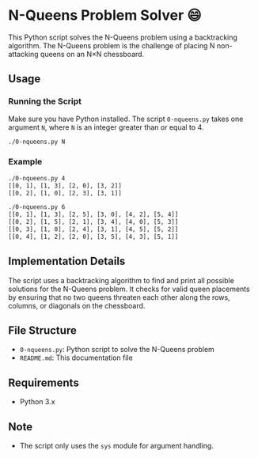 # N-Queens Problem Solver :smile:

This Python script solves the N-Queens problem using a backtracking algorithm. The N-Queens problem is the challenge of placing N non-attacking queens on an N×N chessboard.

## Usage

### Running the Script

Make sure you have Python installed. The script `0-nqueens.py` takes one argument `N`, where `N` is an integer greater than or equal to 4.

```bash
./0-nqueens.py N
```

### Example

```bash
./0-nqueens.py 4
[[0, 1], [1, 3], [2, 0], [3, 2]]
[[0, 2], [1, 0], [2, 3], [3, 1]]
```

```bash
./0-nqueens.py 6
[[0, 1], [1, 3], [2, 5], [3, 0], [4, 2], [5, 4]]
[[0, 2], [1, 5], [2, 1], [3, 4], [4, 0], [5, 3]]
[[0, 3], [1, 0], [2, 4], [3, 1], [4, 5], [5, 2]]
[[0, 4], [1, 2], [2, 0], [3, 5], [4, 3], [5, 1]]
```

## Implementation Details

The script uses a backtracking algorithm to find and print all possible solutions for the N-Queens problem. It checks for valid queen placements by ensuring that no two queens threaten each other along the rows, columns, or diagonals on the chessboard.

## File Structure

- `0-nqueens.py`: Python script to solve the N-Queens problem
- `README.md`: This documentation file

## Requirements

- Python 3.x

## Note

- The script only uses the `sys` module for argument handling.
